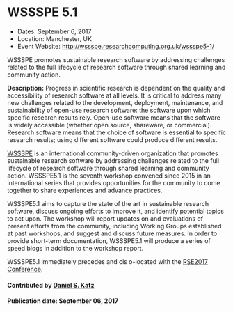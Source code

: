 
# WSSSPE 5.1

- Dates: September 6, 2017
- Location: Manchester, UK
- Event Website: http://wssspe.researchcomputing.org.uk/wssspe5-1/

WSSSPE promotes sustainable research software by addressing challenges related to the full lifecycle of research software through shared learning and community action.

**Description:**  Progress in scientific research is dependent on the quality and accessibility of research software at all levels. It is critical to address many new challenges related to the development, deployment, maintenance, and sustainability of open-use research software: the software upon which specific research results rely. Open-use software means that the software is widely accessible (whether open source, shareware, or commercial). Research software means that the choice of software is essential to specific research results; using different software could produce different results.

[WSSSPE](http://wssspe.researchcomputing.org.uk) is an international community-driven organization that promotes sustainable research software by addressing challenges related to the full lifecycle of research software through shared learning and community action. WSSSPE5.1 is the seventh workshop convened since 2015 in an international series that provides opportunities for the community to come together to share experiences and advance practices.

WSSSPE5.1 aims to capture the state of the art in sustainable research software, discuss ongoing efforts to improve it, and identify potential topics to act upon. The workshop will report updates on and evaluations of present efforts from the community, including Working Groups established at past workshops, and suggest and discuss future measures. In order to provide short-term documentation, WSSSPE5.1 will produce a series of speed blogs in addition to the workshop report.

WSSSPE5.1 immediately precedes and cis o-located with the [RSE2017 Conference](https://www.software.ac.uk/blog/2018-01-11-rse-2017-conference).

#### Contributed by [Daniel S. Katz](https://github.com/danielskatz "Daniel S. Katz GitHub Profile")

#### Publication date: September 06, 2017

<!---
Publish: yes
Categories: planning, collaboration
Topics: software engineering, projects and organizations
Tags: conference
Level: 2
Prerequisites: default
Aggregate: none
--->
